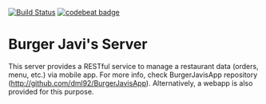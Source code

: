 [![Build Status](https://travis-ci.org/dml92/BurgerJavisServer.svg?branch=master)](https://travis-ci.org/dml92/BurgerJavisServer)
[![codebeat badge](https://codebeat.co/badges/8767d5d1-7cbd-45ff-8bfa-13917d4c5370)](https://codebeat.co/projects/github-com-dml92-burgerjavisserver-master)
# Burger Javi's Server
This server provides a RESTful service to manage a restaurant data (orders, menu, etc.) via mobile app. For more info, check BurgerJavisApp repository (http://github.com/dml92/BurgerJavisApp). Alternatively, a webapp is also provided for this purpose.
